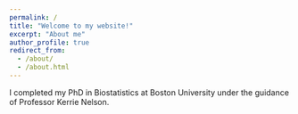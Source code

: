 ```yaml
---
permalink: /
title: "Welcome to my website!"
excerpt: "About me"
author_profile: true
redirect_from: 
  - /about/
  - /about.html
---
```



I completed my PhD in Biostatistics at Boston University under the guidance of Professor Kerrie Nelson. 
